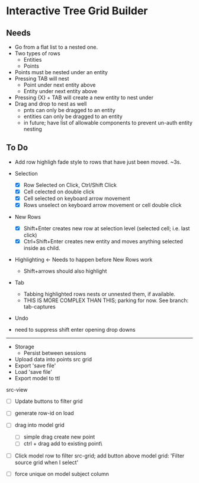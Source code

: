 # Interactive Tree Grid Builder

## Needs

* Go from a flat list to a nested one.
* Two types of rows
    * Entities
    * Points
* Points must be nested under an entity
* Pressing TAB will nest
    * Point under next entity above
    * Entity under next entity above
* Pressing {X} + TAB will create a new entity to nest under
* Drag and drop to nest as well
    * pnts can only be dragged to an entity
    * entities can only be dragged to an entity
    * in future; have list of allowable components to prevent un-auth entity nesting


## To Do

* Add row highligh fade style to rows that have just been moved. ~3s.
* Selection
  * [x] Row Selected on Click, Ctrl/Shift Click
  * [x] Cell celected on double click
  * [x] Cell selected on keyboard arrow movement
  * [x] Rows unselect on keyboard arrow movement or cell double click
* New Rows
  * [x] Shift+Enter creates new row at selection level (selected cell; i.e. last click)
  * [x] Ctrl+Shift+Enter creates new entity and moves anything selected inside as child.
* Highlighting <- Needs to happen before New Rows work
  * Shift+arrows should also highlight
* Tab
  * Tabbing highlighted rows nests or unnested them, if available.
  * THIS IS MORE COMPLEX THAN THIS; parking for now. See branch: tab-captures
* Undo

* need to suppress shift enter opening drop downs
---

* Storage
  * Persist between sessions
* Upload data into points src grid
* Export 'save file'
* Load 'save file'
* Export model to ttl


src-view
* [ ] Update buttons to filter grid
* [ ] generate row-id on load
* [ ] drag into model grid
  * [ ] simple drag create new point
  * [ ] ctrl + drag add to existing point\
* [ ] Click model row to filter src-grid; add button above model grid: 'Filter source grid when I select'

* [ ] force unique on model subject column
